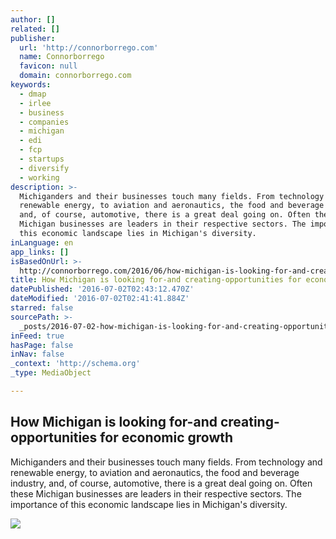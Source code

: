 ```yaml
---
author: []
related: []
publisher:
  url: 'http://connorborrego.com'
  name: Connorborrego
  favicon: null
  domain: connorborrego.com
keywords:
  - dmap
  - irlee
  - business
  - companies
  - michigan
  - edi
  - fcp
  - startups
  - diversify
  - working
description: >-
  Michiganders and their businesses touch many fields. From technology and
  renewable energy, to aviation and aeronautics, the food and beverage industry,
  and, of course, automotive, there is a great deal going on. Often these
  Michigan businesses are leaders in their respective sectors. The importance of
  this economic landscape lies in Michigan's diversity.
inLanguage: en
app_links: []
isBasedOnUrl: >-
  http://connorborrego.com/2016/06/how-michigan-is-looking-for-and-creating-opportunities-for-economic-growth/
title: How Michigan is looking for-and creating-opportunities for economic growth
datePublished: '2016-07-02T02:43:12.470Z'
dateModified: '2016-07-02T02:41:41.884Z'
starred: false
sourcePath: >-
  _posts/2016-07-02-how-michigan-is-looking-for-and-creating-opportunities-for-e.md
inFeed: true
hasPage: false
inNav: false
_context: 'http://schema.org'
_type: MediaObject

---
```

<article style=""><h1>How Michigan is looking for-and creating-opportunities for economic growth</h1><p>Michiganders and their businesses touch many fields. From technology and renewable energy, to aviation and aeronautics, the food and beverage industry, and, of course, automotive, there is a great deal going on. Often these Michigan businesses are leaders in their respective sectors. The importance of this economic landscape lies in Michigan's diversity.</p><img src="http://connorborrego.com/wp-content/uploads/2016/06/IMG_0441.jpg" /></article>